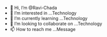 - 👋 Hi, I’m @Ravi-Chada
- 👀 I’m interested in ...Technology
- 🌱 I’m currently learning ...Technology
- 💞️ I’m looking to collaborate on ...Technology
- 📫 How to reach me ...Message 

<!---
Ravi-Chada/Ravi-Chada is a ✨ special ✨ repository because its `README.md` (this file) appears on your GitHub profile.
You can click the Preview link to take a look at your changes.
--->
